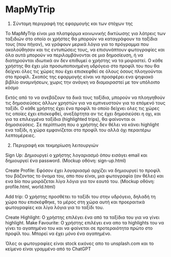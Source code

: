 # MapMyTrip
1. Σύντομη περιγραφή της εφαρμογής και των στόχων της

To MapMyTrip είναι μια πλατφόρμα κοινωνικής δικτύωσης για λάτρεις των ταξιδιών στο οποίο οι χρήστες θα μπορούν να καταγράφουν τα ταξίδια τους (που πήγαν), να γράφουν μερικά λόγια για το πρόγραμμα που ακολούθησαν και τις εντυπώσεις τους, να επισυνάπτουν φωτογραφίες και όλα αυτά μπορούν να περιλαμβάνονται σε μια δημοσίευση, ή να διατηρούνται ιδιωτικά αν δεν επιθυμεί ο χρήστης να τα μοιραστεί. Ο κάθε χρήστης θα έχει μία προσωποποιημένη υδρόγειο στο προφίλ του που θα δείχνει όλες τις χώρες που έχει επισκεφθεί σε όλους όσους πλοηγούνται στο προφίλ. Σκοπός της εφαρμογής είναι να προσφέρει ενα ψηφιακό βιβλίο αναμνήσεων, χωρις την ανάγκη να διαμοιραστεί με τον υπόλοιπο κόσμο 

Εκτός από το να ανεβάζουν τα δικά τους ταξίδια, μπορούν να πλοηγηθούν τις δημοσιεύσεις άλλων χρηστών για να εμπνευστούν για το επόμενό τους ταξίδι. Ο κάθε χρήστης έχει ένα προφίλ το οποίο δείχνει ολες τις χώρες τις οποίες έχει επισκεφθεί, ανεξάρτητα αν τις έχει δημοσιεύσει η οχι, και για τα επιλεγμένα ταξίδια (highlighted trips), θα φαίνονται οι δημοσιεύσεις. Σε περίπτωση που ο χρήστης δεν θέλει να κάνει highlight ενα ταξίδι, η χώρα εμφανίζεται στο προφίλ του αλλά όχι περαιτέρω λεπτομέρειες. 



2. Περιγραφή και τεκμηρίωση λειτουργιών

Sign Up: Δημιουργεί ο χρήστης λογαριασμό όπου εισάγει email και δημιουργεί ένα password. (Mockup οθόνη: sign-up.html)

Create Profile: Εφόσον έχει λογαριασμό αρχίζει να δημιουργεί το προφίλ του βάζοντας το όνομα του, απο που είναι, μια φωτογραφία (αν θέλει) και ενα bio που μοιράζεται λίγα λόγια για τον εαυτό του. (Mockup οθόνη: profile.html, world.html)

Add trip: Ο χρήστης προσθέτει το ταξίδι του στην υδρόγειο, δηλαδή τη χώρα που επισκέφθηκε, το μέρος στη χώρα αυτή και προεραιτικά φωτογραφίες και λίγα λόγια για το ταξίδι του.

Create Highlight: Ο χρήστης επιλέγει ένα από τα ταξίδια του για να γίνει highlight.
Make Favourite: Ο χρήστης επιλέγει ενα απο τα highlights του να γίνει το αγαπημένο του και να φαίνεται σε προτεραιότητα πρώτο στο προφίλ του. Μπορεί να έχει μόνο ένα αγαπημένο.


Όλες οι φωτογραφίες είναι stock εικόνες απο το unsplash.com και το κείμενο είναι γραμμένο από το ChatGPT

